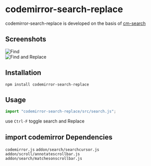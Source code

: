 # codemirror-search-replace
codemirror-search-replace is developed on the basis of [cm-search](https://github.com/coderaiser/cm-searchbox)

## Screenshots
![Find](https://github.com/zhuhs/codemirror-search-replace/blob/master/assets/find.png)  
![Find and Replace](https://github.com/zhuhs/codemirror-search-replace/blob/master/assets/find.png)

## Installation

    npm install codemirror-search-replace

## Usage

```javascript
import "codemirror-search-replace/src/search.js";
```
use `Ctrl-F` toggle search and Replace

## import codemirror Dependencies
`codemirror.js`
`addon/search/searchcursor.js`  
`addon/scroll/annotatescrollbar.js`   
`addon/search/matchesonscrollbar.js`
